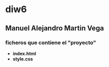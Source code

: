 # diw6

## Manuel Alejandro Martin Vega

### ficheros que contiene el "proyecto"

- **index.html**
- **style.css**
